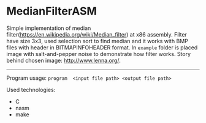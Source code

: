 # MedianFilterASM
Simple implementation of median filter(https://en.wikipedia.org/wiki/Median_filter) at x86 assembly. Filter have size 3x3, used selection sort to find median and it works with BMP files with header in BITMAPINFOHEADER format. In `example` folder is placed image with salt-and-pepper noise to demonstrate how filter works. Story behind chosen image: http://www.lenna.org/.

---
Program usage:
`program  <input file path> <output file path>`

Used technologies:
- C
- nasm
- make
